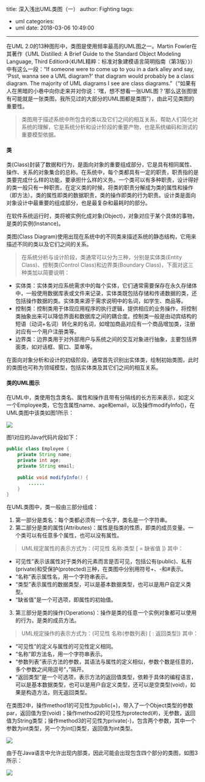 title: 深入浅出UML类图（一）
author: Fighting
tags:
  - uml
categories:
  - uml
date: 2018-03-06 10:49:00
---
在UML 2.0的13种图形中，类图是使用频率最高的UML图之一。Martin Fowler在其著作《UML Distilled: A Brief Guide to the Standard Object Modeling Language, Third Edition》（《UML精粹：标准对象建模语言简明指南（第3版）》）中有这么一段：“If someone were to come up to you in a dark alley and say, 'Psst, wanna see a UML diagram?' that diagram would probably be a class diagram. The majority of UML diagrams I see are class diagrams.”（“如果有人在黑暗的小巷中向你走来并对你说：‘嘿，想不想看一张UML图？’那么这张图很有可能就是一张类图，我所见过的大部分的UML图都是类图”），由此可见类图的重要性。

> 类图用于描述系统中所包含的类以及它们之间的相互关系，帮助人们简化对系统的理解，它是系统分析和设计阶段的重要产物，也是系统编码和测试的重要模型依据。

#### 类

类(Class)封装了数据和行为，是面向对象的重要组成部分，它是具有相同属性、操作、关系的对象集合的总称。在系统中，每个类都具有一定的职责，职责指的是类要完成什么样的功能，要承担什么样的义务。一个类可以有多种职责，设计得好的类一般只有一种职责。在定义类的时候，将类的职责分解成为类的属性和操作（即方法）。类的属性即类的数据职责，类的操作即类的行为职责。设计类是面向对象设计中最重要的组成部分，也是最复杂和最耗时的部分。

在软件系统运行时，类将被实例化成对象(Object)，对象对应于某个具体的事物，是类的实例(Instance)。

类图(Class Diagram)使用出现在系统中的不同类来描述系统的静态结构，它用来描述不同的类以及它们之间的关系。

> 在系统分析与设计阶段，类通常可以分为三种，分别是实体类(Entity Class)、控制类(Control Class)和边界类(Boundary Class)，下面对这三种类加以简要说明：
- 实体类：实体类对应系统需求中的每个实体，它们通常需要保存在永久存储体中，一般使用数据库表或文件来记录，实体类既包括存储和传递数据的类，还包括操作数据的类。实体类来源于需求说明中的名词，如学生、商品等。
- 控制类：控制类用于体现应用程序的执行逻辑，提供相应的业务操作，将控制类抽象出来可以降低界面和数据库之间的耦合度。控制类一般是由动宾结构的短语（动词+名词）转化来的名词，如增加商品对应有一个商品增加类，注册对应有一个用户注册类等。
- 边界类：边界类用于对外部用户与系统之间的交互对象进行抽象，主要包括界面类，如对话框、窗口、菜单等。

在面向对象分析和设计的初级阶段，通常首先识别出实体类，绘制初始类图，此时的类图也可称为领域模型，包括实体类及其它们之间的相互关系。

<!--more-->

#### 类的UML图示

在UML中，类使用包含类名、属性和操作且带有分隔线的长方形来表示，如定义一个Employee类，它包含属性name、age和email，以及操作modifyInfo()，在UML类图中该类如图1所示：

![](http://zhouqi-blog.oss-cn-shenzhen.aliyuncs.com/img/uml/1.jpg?imageView2/2/w/600/h/600/q/75|imageslim)

图1对应的Java代码片段如下：

```java
public class Employee {  
    private String name;  
    private int age;  
    private String email;  
      
    public void modifyInfo() {  
        ......  
    }  
}  
```

在UML类图中，类一般由三部分组成：
1. 第一部分是类名：每个类都必须有一个名字，类名是一个字符串。
2. 第二部分是类的属性(Attributes)：属性是指类的性质，即类的成员变量。一个类可以有任意多个属性，也可以没有属性。
> UML规定属性的表示方式为：(可见性  名称:类型 [ = 缺省值 ])
 其中：
 - 可见性”表示该属性对于类外的元素而言是否可见，包括公有(public)、私有(private)和受保护(protected)三种，在类图中分别用符号+、-和#表示。
 - “名称”表示属性名，用一个字符串表示。
 - “类型”表示属性的数据类型，可以是基本数据类型，也可以是用户自定义类型。
 - “缺省值”是一个可选项，即属性的初始值。
 
3. 第三部分是类的操作(Operations)：操作是类的任意一个实例对象都可以使用的行为，是类的成员方法。
> UML规定操作的表示方式为：(可见性  名称(参数列表) [ : 返回类型])
 其中：
 - “可见性”的定义与属性的可见性定义相同。
 - “名称”即方法名，用一个字符串表示。
 - “参数列表”表示方法的参数，其语法与属性的定义相似，参数个数是任意的，多个参数之间用逗号“，”隔开。
 - “返回类型”是一个可选项，表示方法的返回值类型，依赖于具体的编程语言，可以是基本数据类型，也可以是用户自定义类型，还可以是空类型(void)，如果是构造方法，则无返回类型。

在类图2中，操作method1的可见性为public(+)，带入了一个Object类型的参数par，返回值为空(void)；操作method2的可见性为protected(#)，无参数，返回值为String类型；操作method3的可见性为private(-)，包含两个参数，其中一个参数为int类型，另一个为int[]类型，返回值为int类型。

![](http://zhouqi-blog.oss-cn-shenzhen.aliyuncs.com/img/uml/2.jpg?imageView2/2/w/600/h/600/q/75|imageslim)

由于在Java语言中允许出现内部类，因此可能会出现包含四个部分的类图，如图3所示：

![](http://zhouqi-blog.oss-cn-shenzhen.aliyuncs.com/img/uml/3.jpg?imageView2/2/w/600/h/600/q/75|imageslim)